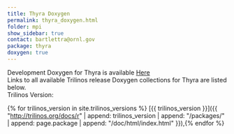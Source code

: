 ```yaml
---
title: Thyra Doxygen
permalink: thyra_doxygen.html
folder: mpi
show_sidebar: true
contact: bartlettra@ornl.gov
package: thyra
doxygen: true
---
```


Development Doxygen for Thyra is available [Here](http://trilinos.org/docs/dev/packages/thyra/doc/html/index.html)  
Links to all available Trilinos release Doxygen collections for Thyra are listed below.  
Trilinos Version:

{% for trilinos_version in site.trilinos_versions %}
[{{ trilinos_version }}]({{ "http://trilinos.org/docs/r" | append: trilinos_version | append: "/packages/" | append: page.package | append: "/doc/html/index.html" }}),{% endfor %}
